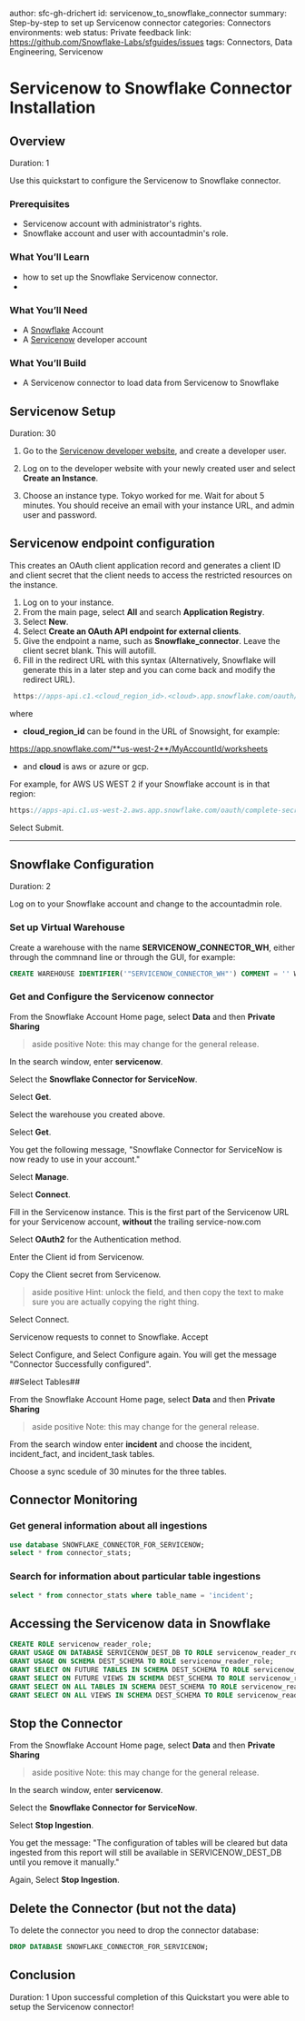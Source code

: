author: sfc-gh-drichert
id: servicenow_to_snowflake_connector
summary: Step-by-step to set up Servicenow connector
categories: Connectors
environments: web
status: Private 
feedback link: https://github.com/Snowflake-Labs/sfguides/issues
tags: Connectors, Data Engineering, Servicenow 

# Servicenow to Snowflake Connector Installation
<!-- ------------------------ -->
## Overview 
Duration: 1

Use this quickstart to configure the Servicenow to Snowflake connector.  

### Prerequisites
- Servicenow account with administrator's rights.
- Snowflake account and user with accountadmin's role.

### What You’ll Learn 
- how to set up the Snowflake Servicenow connector.
- 

### What You’ll Need 
- A [Snowflake](https://snowflake.com/) Account 
- A [Servicenow](https://developer.servicenow.com/dev.do/) developer account

### What You’ll Build 
- A Servicenow connector to load data from Servicenow to Snowflake

<!-- ------------------------ -->
## Servicenow Setup
Duration: 30

1. Go to the [Servicenow developer website](https://developer.servicenow.com), and create a developer user.

1. Log on to the developer website with your newly created user and select **Create an Instance**. 
1. Choose an instance type. Tokyo worked for me. Wait for about 5 minutes. You should receive an email with your instance URL, and admin user and password. 

## Servicenow endpoint configuration
This creates an OAuth client application record and generates a client ID and client secret that the client needs to access the restricted resources on the instance.

1. Log on to your instance.
1. From the main page, select **All** and  search **Application Registry**.
1. Select **New**.
1. Select **Create an OAuth API endpoint for external clients**. 
1. Give the endpoint a name, such as **Snowflake_connector**. Leave the client secret blank. This will autofill.
1. Fill in the redirect URL with this syntax (Alternatively, Snowflake will generate this in a later step and you can come back and modify the redirect URL). 

  ```javascript
   https://apps-api.c1.<cloud_region_id>.<cloud>.app.snowflake.com/oauth/complete-secret
   ```
   where 
   - **cloud_region_id** can be found in the URL of Snowsight, for example: 
 
  https://app.snowflake.com/**us-west-2**/MyAccountId/worksheets

  - and **cloud** is aws or azure or gcp.

   For example, for  AWS US WEST 2 if your Snowflake account is in that region:
  ```javascript
  https://apps-api.c1.us-west-2.aws.app.snowflake.com/oauth/complete-secret
  ```

Select Submit.


---


<!-- ------------------------ -->
## Snowflake Configuration
Duration: 2

Log on to your Snowflake account and change to the accountadmin role.

### Set up Virtual Warehouse
Create a warehouse with the name **SERVICENOW_CONNECTOR_WH**, either through the commnand line or through the GUI, for example:
```SQL
CREATE WAREHOUSE IDENTIFIER('"SERVICENOW_CONNECTOR_WH"') COMMENT = '' WAREHOUSE_SIZE = 'X-Small' AUTO_RESUME = true AUTO_SUSPEND = 60 ENABLE_QUERY_ACCELERATION = false WAREHOUSE_TYPE = 'STANDARD' MIN_CLUSTER_COUNT = 1 MAX_CLUSTER_COUNT = 1 SCALING_POLICY = 'STANDARD';
```
### Get and Configure the Servicenow connector
From the Snowflake Account Home page, select **Data** and then **Private Sharing** 

> aside positive
> Note: this may change for the general release.

In the search window, enter **servicenow**. 

Select the **Snowflake Connector for ServiceNow**.

Select **Get**.

Select the warehouse you created above.

Select **Get**.

You get the following message, "Snowflake Connector for ServiceNow is now ready to use in your account."

Select **Manage**.

Select **Connect**.

Fill in the Servicenow instance. This is the first part of the Servicenow URL for your Servicenow account, **without** the trailing service-now.com

Select **OAuth2** for the Authentication method.

Enter the Client id from Servicenow.

Copy the Client secret from Servicenow. 

> aside positive Hint: unlock the field, and then copy the text to make sure you are actually copying the right thing. 

Select Connect.

Servicenow requests to connet to Snowflake. Accept

Select Configure, and Select Configure again. You will get the message "Connector Successfully configured".

##Select Tables##

From the Snowflake Account Home page, select **Data** and then **Private Sharing** 

> aside positive
> Note: this may change for the general release.

From the search window enter **incident** and choose the incident, incident_fact, and incident_task tables. 

Choose a sync scedule of 30 minutes for the three tables. 

## Connector Monitoring
 
 ### Get general information about all ingestions
 ```sql
 use database SNOWFLAKE_CONNECTOR_FOR_SERVICENOW;
 select * from connector_stats;
```
### Search for information about particular table ingestions
 ```sql
select * from connector_stats where table_name = 'incident';
```

## Accessing the Servicenow data in Snowflake
```SQL
CREATE ROLE servicenow_reader_role;
GRANT USAGE ON DATABASE SERVICENOW_DEST_DB TO ROLE servicenow_reader_role;
GRANT USAGE ON SCHEMA DEST_SCHEMA TO ROLE servicenow_reader_role; 
GRANT SELECT ON FUTURE TABLES IN SCHEMA DEST_SCHEMA TO ROLE servicenow_reader_role;
GRANT SELECT ON FUTURE VIEWS IN SCHEMA DEST_SCHEMA TO ROLE servicenow_reader_role;
GRANT SELECT ON ALL TABLES IN SCHEMA DEST_SCHEMA TO ROLE servicenow_reader_role;
GRANT SELECT ON ALL VIEWS IN SCHEMA DEST_SCHEMA TO ROLE servicenow_reader_role;
```

## Stop the Connector
From the Snowflake Account Home page, select **Data** and then **Private Sharing** 

> aside positive
> Note: this may change for the general release.

In the search window, enter **servicenow**. 

Select the **Snowflake Connector for ServiceNow**.

Select **Stop Ingestion**.

You get the message: "The configuration of tables will be cleared but data ingested from this report will still be available in SERVICENOW_DEST_DB until you remove it manually."

Again, Select **Stop Ingestion**.


## Delete the Connector (but not the data)
To delete the connector you need to drop the connector database: 
```SQL
DROP DATABASE SNOWFLAKE_CONNECTOR_FOR_SERVICENOW;

```
<!-- ------------------------ -->
## Conclusion
Duration: 1
Upon successful completion of this Quickstart you were able to setup the Servicenow connector!


